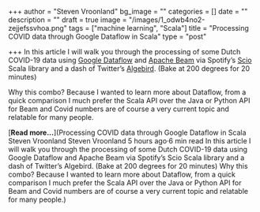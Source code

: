+++
author = "Steven Vroonland"
bg_image = ""
categories = []
date = ""
description = ""
draft = true
image = "/images/1_odwb4no2-zejjefssvhoa.png"
tags = ["machine learning", "Scala"]
title = "Processing COVID data through Google Dataflow in Scala"
type = "post"

+++
In this article I will walk you through the processing of some Dutch COVID-19 data using [Google Dataflow](https://cloud.google.com/dataflow) and [Apache Beam](https://beam.apache.org/) via Spotify’s [Scio](https://spotify.github.io/scio/) Scala library and a dash of Twitter’s [Algebird](https://github.com/twitter/algebird). (Bake at 200 degrees for 20 minutes)

Why this combo? Because I wanted to learn more about Dataflow, from a quick comparison I much prefer the Scala API over the Java or Python API for Beam and Covid numbers are of course a very current topic and relatable for many people.

[**Read more...**](Processing COVID data through Google Dataflow in Scala Steven Vroonland Steven Vroonland 5 hours ago·6 min read  In this article I will walk you through the processing of some Dutch COVID-19 data using Google Dataflow and Apache Beam via Spotify’s Scio Scala library and a dash of Twitter’s Algebird. (Bake at 200 degrees for 20 minutes) Why this combo? Because I wanted to learn more about Dataflow, from a quick comparison I much prefer the Scala API over the Java or Python API for Beam and Covid numbers are of course a very current topic and relatable for many people.)